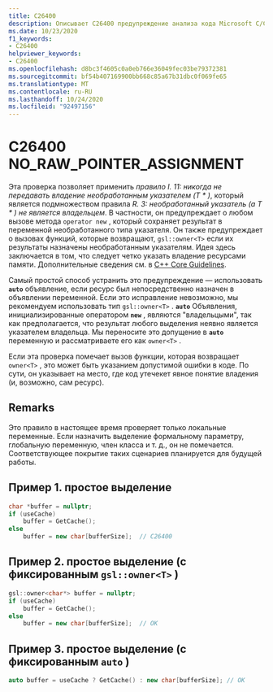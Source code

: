 ```yaml
---
title: C26400
description: Описывает C26400 предупреждение анализа кода Microsoft C/C++, причины и способы его устранения.
ms.date: 10/23/2020
f1_keywords:
- C26400
helpviewer_keywords:
- C26400
ms.openlocfilehash: d8bc3f4605c0a0eb766e36049fec03be79372381
ms.sourcegitcommit: bf54b407169900bb668c85a67b31dbc0f069fe65
ms.translationtype: MT
ms.contentlocale: ru-RU
ms.lasthandoff: 10/24/2020
ms.locfileid: "92497156"
---
```

# <a name="c26400-no_raw_pointer_assignment"></a>C26400 NO_RAW_POINTER_ASSIGNMENT

Эта проверка позволяет применить *правило I. 11: никогда не передавать владение необработанным указателем (T \* )*, который является подмножеством правила *R. 3: необработанный указатель (a T \* ) не является владельцем*. В частности, он предупреждает о любом вызове метода `operator new` , который сохраняет результат в переменной необработанного типа указателя. Он также предупреждает о вызовах функций, которые возвращают, `gsl::owner<T>` если их результаты назначены необработанным указателям. Идея здесь заключается в том, что следует четко указать владение ресурсами памяти. Дополнительные сведения см. в [C++ Core Guidelines](https://github.com/isocpp/CppCoreGuidelines/blob/master/CppCoreGuidelines.md#r-resource-management).

Самый простой способ устранить это предупреждение — использовать **`auto`** объявление, если ресурс был непосредственно назначен в объявлении переменной. Если это исправление невозможно, мы рекомендуем использовать тип `gsl::owner<T>` . **`auto`** Объявления, инициализированные оператором **`new`** , являются "владельцыми", так как предполагается, что результат любого выделения неявно является указателем владельца. Мы переносите это допущение в **`auto`** переменную и рассматриваете его как `owner<T>` .

Если эта проверка помечает вызов функции, которая возвращает `owner<T>` , это может быть указанием допустимой ошибки в коде. По сути, он указывает на место, где код утечекет явное понятие владения (и, возможно, сам ресурс).

## <a name="remarks"></a>Remarks

Это правило в настоящее время проверяет только локальные переменные. Если назначить выделение формальному параметру, глобальную переменную, член класса и т. д., он не помечается. Соответствующее покрытие таких сценариев планируется для будущей работы.

## <a name="example-1-simple-allocation"></a>Пример 1. простое выделение

```cpp
char *buffer = nullptr;
if (useCache)
    buffer = GetCache();
else
    buffer = new char[bufferSize];  // C26400
```

## <a name="example-2-simple-allocation-fixed-with-gslownert"></a>Пример 2. простое выделение (с фиксированным `gsl::owner<T>` )

```cpp
gsl::owner<char*> buffer = nullptr;
if (useCache)
    buffer = GetCache();
else
    buffer = new char[bufferSize];  // OK
```

## <a name="example-3-simple-allocation-fixed-with-auto"></a>Пример 3. простое выделение (с фиксированным `auto` )

```cpp
auto buffer = useCache ? GetCache() : new char[bufferSize]; // OK
```
